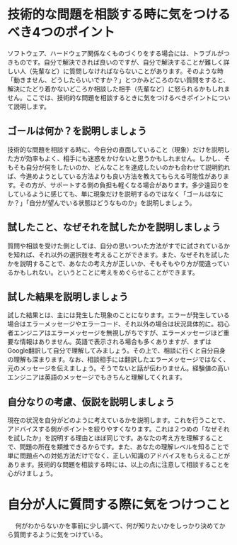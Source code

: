 # 技術的な問題を相談する時に気をつけるべき4つのポイント


ソフトウェア、ハードウェア関係なくものづくりをする場合には、トラブルがつきものです。自分で解決できれば良いのですが、自分で解決することが難しく詳しい人（先輩など）に質問しなければならないことがあります。そのような時「動きません、どうしたらいいですか？」とつかみどころのない質問をすると、解決にたどり着かないどころか相談した相手（先輩など）に怒られるかもしれません。ここでは、技術的な問題を相談するときに気をつけるべきポイントについて説明します。


## ゴールは何か？を説明しましょう

技術的な問題を相談する時に、今自分の直面していること（現象）だけを説明した方が効率もよく、相手にも迷惑をかけないと思うかもしれません。しかし、そもそも自分が何をしたいのか、どんなことを達成したいのかも合わせて説明釣れば、今進めようとしている方法よりも良い方法を教えてもらえる可能性があります。その方が、サポートする側の負担も軽くなる場合があります。多少遠回りをしているように感じても、単に現象だけを説明するのではなく「ゴールはなにか？」「自分が望んでいる状態はどうなものか」を説明しましょう。


## 試したこと、なぜそれを試したかを説明しましょう

質問や相談を受けた側としては、自分の思いついた方法がすでに試されているかを知れば、それ以外の選択肢を考えることができます。また、なぜそれを試したかを説明することで、あなたの考え方が正しいか、そもそもやり方が間違っているかもしれない。というとことに考えをめぐらせることができます。


## 試した結果を説明しましょう

試した結果とは、主には発生した現象のことになります。エラーが発生している場合はエラーメッセージやエラーコード、それ以外の場合は状況具体的に。初心者エンジニアはエラーメッセージを無視しがちですが、エラーメッセージほど重要な情報はありません。英語で表示される場合も多くありますが、まずはGoogle翻訳して自分で理解してみましょう。その上で、相談に行くと自分自身の理解も深まります。なお、相談相手には翻訳したエラーメッセージではなく、元のメッセージを伝えましょう。そうでないと話が伝わりません。経験値の高いエンジニアは英語のメッセージでもきちんと理解してくれます。


## 自分なりの考慮、仮説を説明しましょう

現在の状況を自分がどのように考えているかを説明します。これを行うことで、アドバイスする側がポイントを絞りやすくなります。これは２つめの「なぜそれを試したか」を説明する理由とほぼ同じです。あなたの考え方を理解することで、問題の所在を類推できるからです。また、あなたの理解レベルを知ることで単に問題点への対処方法だけでなく、正しい知識のアドバイスをもらえることがあります。技術的な問題を相談する時には、以上の点に注意して相談することを心がけましょう。


# 自分が人に質問する際に気をつけつこと
　
何がわからないかを事前に少し調べて、何が知りたいかをしっかり決めてから質問するように気をつけている。







